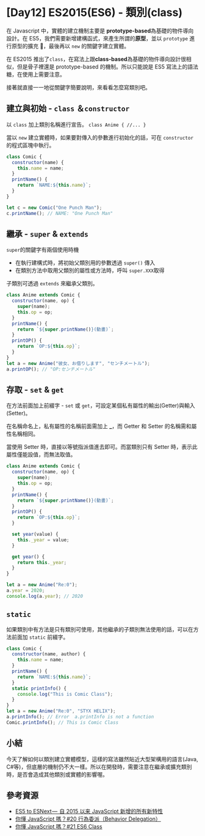 # [Day12] ES2015(ES6) - 類別(class)

在 Javascript 中，實體的建立機制主要是 **prototype-based**為基礎的物件導向設計。在 ES5，我們需要新增建構函式，來產生所謂的**原型**，並以 `prototype` 進行原型的擴充 ，最後再以 `new` 的關鍵字建立實體。

在 ES2015 推出了`class`，在寫法上跟**class-based**為基礎的物件導向設計很相似，但是骨子裡還是 prototype-based 的機制。所以只能說是 ES5 寫法上的語法糖，在使用上需要注意。

接著就直接一一地從關鍵字簡要說明，來看看怎麼寫類別吧。

## 建立與初始 - `class` ＆`constructor`

以 `class` 加上類別名稱進行宣告。 `class Anime { //... }`

當以 `new` 建立實體時，如果要對傳入的參數進行初始化的話，可在 `constructor` 的程式區塊中執行。

```javascript
class Comic {
  constructor(name) {
    this.name = name;
  }
  printName() {
    return `NAME:${this.name}`;
  }
}

let c = new Comic("One Punch Man");
c.printName(); // NAME: "One Punch Man"
```

## 繼承 - `super` & `extends`

`super`的關鍵字有兩個使用時機

- 在執行建構式時，將初始父類別用的參數透過 `super()` 傳入
- 在類別方法中取用父類別的屬性或方法時，呼叫 `super.XXX`取得

子類別可透過 `extends` 來繼承父類別。

```javascript
class Anime extends Comic {
  constructor(name, op) {
    super(name);
    this.op = op;
  }
  printName() {
    return `${super.printName()}(動畫)`;
  }
  printOP() {
    return `OP:${this.op}`;
  }
}
let a = new Anime("彼女、お借りします", "センチメートル");
a.printOP(); // "OP:センチメートル"
```

## 存取 - `set` & `get`

在方法前面加上前綴字 - `set` 或 `get`，可設定某個私有屬性的輸出(Getter)與輸入(Setter)。

在名稱命名上，私有屬性的名稱前面需加上 **\_**，而 Getter 和 Setter 的名稱需和屬性名稱相同。

當使用 Setter 時，直接以等號指派值進去即可。而當類別只有 Setter 時，表示此屬性僅能設值，而無法取值。

```javascript
class Anime extends Comic {
  constructor(name, op) {
    super(name);
    this.op = op;
  }
  printName() {
    return `${super.printName()}(動畫)`;
  }
  printOP() {
    return `OP:${this.op}`;
  }

  set year(value) {
    this._year = value;
  }

  get year() {
    return this._year;
  }
}

let a = new Anime("Re:0");
a.year = 2020;
console.log(a.year); // 2020
```

## `static`

如果類別中有方法是只有類別可使用，其他繼承的子類別無法使用的話，可以在方法前面加 `static` 前綴字。

```javascript
class Comic {
  constructor(name, author) {
    this.name = name;
  }
  printName() {
    return `NAME:${this.name}`;
  }
  static printInfo() {
    console.log("This is Comic Class");
  }
}
let a = new Anime("Re:0", "STYX HELIX");
a.printInfo(); // Error  a.printInfo is not a function
Comic.printInfo(); // This is Comic Class
```

## 小結

今天了解如何以類別建立實體模型，這樣的寫法雖然貼近大型架構用的語言(Java, C#等)，但底層的機制仍不大一樣。所以在開發時，需要注意在繼承或擴充類別時，是否會造成其他類別或實體的影響喔。

## 參考資源

- [ES5 to ESNext —  自 2015 以来 JavaScript 新增的所有新特性](https://zhuanlan.zhihu.com/p/59535309)
- [你懂 JavaScript 嗎？#20 行為委派（Behavior Delegation）](https://cythilya.github.io/2018/10/27/behavior-delegation/#widget-%E9%A1%9E%E5%88%A5)
- [你懂 JavaScript 嗎？#21 ES6 Class](https://cythilya.github.io/2018/10/28/es6-class/)
